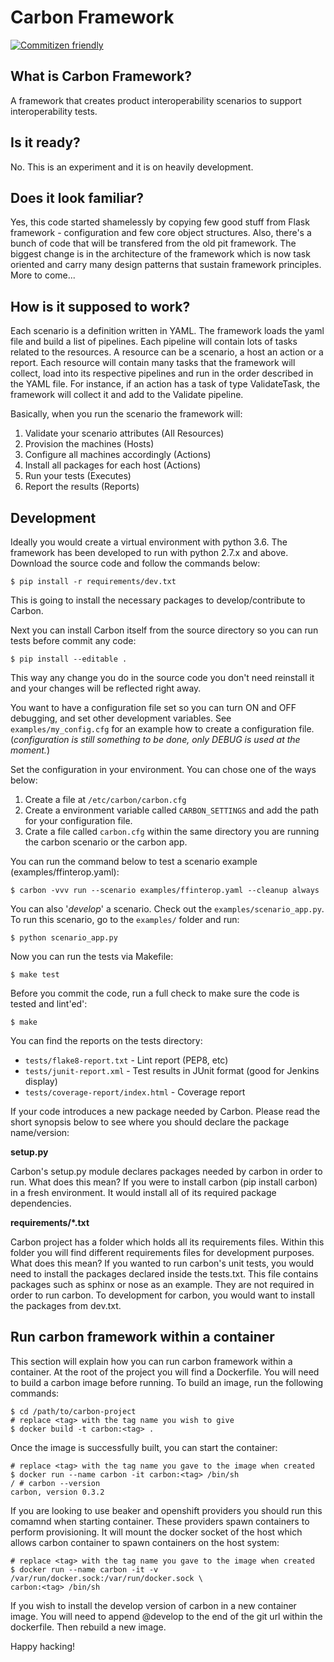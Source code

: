 # Carbon Framework

[![Commitizen friendly](https://img.shields.io/badge/commitizen-friendly-brightgreen.svg)](http://commitizen.github.io/cz-cli/)

## What is Carbon Framework?

A framework that creates product interoperability scenarios to support
interoperability tests.

## Is it ready?

No. This is an experiment and it is on heavily development.

## Does it look familiar?

Yes, this code started shamelessly by copying few good stuff from Flask
framework - configuration and few core object structures. Also, there's
a bunch of code that will be transfered from the old pit framework. The
biggest change is in the architecture of the framework which is now task
oriented and carry many design patterns that sustain framework principles.
More to come...

## How is it supposed to work?

Each scenario is a definition written in YAML. The framework loads the
yaml file and build a list of pipelines. Each pipeline will contain lots
of tasks related to the resources. A resource can be a scenario, a host
an action or a report. Each resource will contain many tasks that the
framework will collect, load into its respective pipelines and run in
the order described in the YAML file. For instance, if an action has a
task of type ValidateTask, the framework will collect it and add to the
Validate pipeline.

Basically, when you run the scenario the framework will:

1. Validate your scenario attributes (All Resources)
2. Provision the machines (Hosts)
3. Configure all machines accordingly (Actions)
4. Install all packages for each host (Actions)
4. Run your tests (Executes)
5. Report the results (Reports)

## Development

Ideally you would create a virtual environment with python 3.6. The
framework has been developed to run with python 2.7.x and above.
Download the source code and follow the commands below:

```commandline
$ pip install -r requirements/dev.txt
```

This is going to install the necessary packages to develop/contribute to Carbon.

Next you can install Carbon itself from the source directory so you can
run tests before commit any code:

```commandline
$ pip install --editable .
```

This way any change you do in the source code you don't need reinstall
it and your changes will be reflected right away.

You want to have a configuration file set so you can turn ON and OFF debugging,
and set other development variables. See `examples/my_config.cfg` for an example
how to create a configuration file. (_configuration is still something to be done,
only DEBUG is used at the moment._)

Set the configuration in your environment. You can chose one of the ways below:

1. Create a file at `/etc/carbon/carbon.cfg`
2. Create a environment variable called `CARBON_SETTINGS` and add the path for
   your configuration file.
3. Crate a file called `carbon.cfg` within the same directory you are running
   the carbon scenario or the carbon app.

You can run the command below to test a scenario example (examples/ffinterop.yaml):

```commandline
$ carbon -vvv run --scenario examples/ffinterop.yaml --cleanup always
```

You can also '_develop_' a scenario. Check out the `examples/scenario_app.py`.
To run this scenario, go to the `examples/` folder and run:

```commandline
$ python scenario_app.py
```

Now you can run the tests via Makefile:

```commandline
$ make test
```

Before you commit the code, run a full check to make sure the code is
tested and lint'ed':

```commandline
$ make
```

You can find the reports on the tests directory:

 * `tests/flake8-report.txt` - Lint report (PEP8, etc)
 * `tests/junit-report.xml` - Test results in JUnit format (good for Jenkins display)
 * `tests/coverage-report/index.html` - Coverage report

If your code introduces a new package needed by Carbon. Please read the
short synopsis below to see where you should declare the package name/version:

**setup.py**

Carbon's setup.py module declares packages needed by carbon in order to run.
What does this mean? If you were to install carbon (pip install carbon) in a
fresh environment. It would install all of its required package dependencies.

**requirements/*.txt**

Carbon project has a folder which holds all its requirements files.
Within this folder you will find different requirements files for
development purposes. What does this mean? If you wanted to run carbon's
unit tests, you would need to install the packages declared inside the
tests.txt. This file contains packages such as sphinx or nose as an
example. They are not required in order to run carbon. To
development for carbon, you would want to install the packages from
dev.txt.

## Run carbon framework within a container

This section will explain how you can run carbon framework within a container.
At the root of the project you will find a Dockerfile. You will need to build
a carbon image before running. To build an image, run the following commands:

```commandline
$ cd /path/to/carbon-project
# replace <tag> with the tag name you wish to give
$ docker build -t carbon:<tag> .
```

Once the image is successfully built, you can start the container:

```commandline
# replace <tag> with the tag name you gave to the image when created
$ docker run --name carbon -it carbon:<tag> /bin/sh
/ # carbon --version
carbon, version 0.3.2
```

If you are looking to use beaker and openshift providers you should run this
comamnd when starting container. These providers spawn containers to perform
provisioning. It will mount the docker socket of the host which allows carbon
container to spawn containers on the host system:

```commandline
# replace <tag> with the tag name you gave to the image when created
$ docker run --name carbon -it -v /var/run/docker.sock:/var/run/docker.sock \
carbon:<tag> /bin/sh
```

If you wish to install the develop version of carbon in a new container image.
You will need to append @develop to the end of the git url within the
dockerfile. Then rebuild a new image.

Happy hacking!